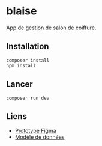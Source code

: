 # blaise

App de gestion de salon de coiffure.

## Installation

```
composer install
npm install
```

## Lancer

```
composer run dev
```

## Liens

- [Prototype Figma](https://www.figma.com/proto/4YVpXTYVaqkl6OnxDrPJeC/Blaise?node-id=0-1&t=H2z7BnVs1AftvYmT-1)
- [Modèle de données](https://excalidraw.com/#json=LmQ7238RU6cihq4K7ssKT,LHimbpbuem1qUkw2sF_bpQ)